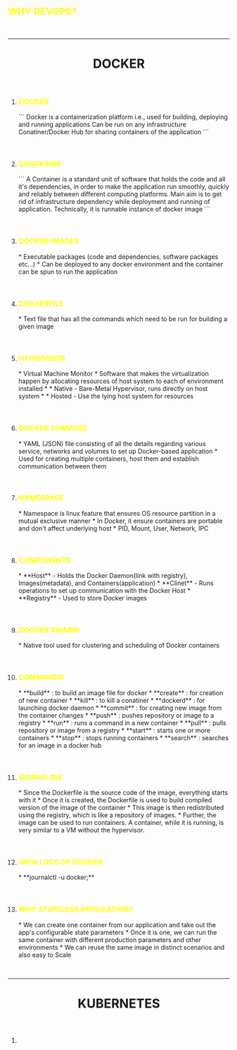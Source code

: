 <h2 style="color:yellow">WHY DEVOPS?</h2>
<br>

----------------------------------------------------------------------------------------------------------------------------------------

<h1 align="center">DOCKER</h1>
<br>

1. <h3 style="color:yellow">DOCKER</h3>
    ```
    Docker is a containerization platform i.e., used for building, deploying and running applications
    Can be run on any infrastructure
    Conatiner/Docker Hub for sharing containers of the application
    ```
<br>

2. <h3 style="color:yellow">CONTAINER</h3>
    ```
    A Container is a standard unit of software that holds the code and all it's dependencies, in order to make the application run smoothly, quickly and reliably between different computing platforms.
    Main aim is to get rid of infrastructure dependency while deployment and running of application.
    Technically, it is runnable instance of docker image
    ```
<br>    

3. <h3 style="color:yellow">DOCKER IMAGES</h3>
    * Executable packages (code and dependencies, software packages etc...)
    * Can be deployed to any docker environment and the container can be spun to run the application
<br>

4. <h3 style="color:yellow">DOCKERFILE</h3>
    * Text file that has all the commands which need to be run for building a given image
<br>

5. <h3 style="color:yellow">HYPERVISOR</h3>
    * Virtual Machine Monitor
    * Software that makes the virtualization happen by allocating resources of host system to each of environment installed
    * * Native - Bare-Metal Hypervisor, runs directly on host system
    * * Hosted - Use the lying host system for resources
<br>

6. <h3 style="color:yellow">DOCKER COMPOSE</h3>
    * YAML (JSON) file consisting of all the details regarding various service, networks and volumes to set up Docker-based application
    * Used for creating multiple containers, host them and establish communication between them
<br>

7. <h3 style="color:yellow">NAMESPACE</h3>
    * Namespace is linux feature that ensures OS resource partition in a mutual exclusive manner
    * In Docker, it ensure containers are portable and don't affect underlying host
    * PID, Mount, User, Network, IPC
<br>

8. <h3 style="color:yellow">COMPONENTS</h3>
    * **Host** - Holds the Docker Daemon(link with registry), Images(metadata), and Containers(application)
    * **Clinet** - Runs operations to set up communication with the Docker Host
    * **Registry** - Used to store Docker images
<br>

9. <h3 style="color:yellow">DOCKER SWARM</h3>
    * Native tool used for clustering and scheduling of Docker containers
<br>

10. <h3 style="color:yellow">COMMANDS</h3>
    * **build** : to build an image file for docker
    * **create** : for creation of new container
    * **kill** : to kill a conatiner
    * **dockerd** : for launching docker daemon
    * **commit** : for creating new image from the container changes
    * **push** : pushes repository or image to a registry
    * **run** : runs a command in a new container
    * **pull** : pulls repository or image from a registry
    * **start** : starts one or more containers
    * **stop** : stops running containers
    * **search** : searches for an image in a docker hub
<br>

11. <h3 style="color:yellow">WORKFLOW</h3>
    * Since the Dockerfile is the source code of the image, everything starts with it
    * Once it is created, the Dockerfile is used to build compiled version of the image of the container
    * This image is then redistributed using the registry, which is like a repository of images.
    * Further, the image can be used to run containers. A container, while it is running, is very similar to a VM without the hypervisor.
<br>

12. <h3 style="color:yellow">VIEW LOGS OF DOCKER</h3>
    * **journalctl -u docker;**
<br>

13. <h3 style="color:yellow">WHY STATELESS APPLICATION?</h3>
    * We can create one container from our application and take out the app's configurable state parameters
    * Once it is one, we can run the same container with different production parameters and other environments
    * We can reuse the same image in distinct scenarios and also easy to Scale 
<br>

----------------------------------------------------------------------------------------------------------------------------------------

<h1 align="center">KUBERNETES</h1>
<br>

1. <h3 style="color:yellow"></h3>

<br>
<h3 style="color:yellow"></h3>

<br>
<h3 style="color:yellow"></h3>

<br>
<h3 style="color:yellow"></h3>

<br>
<h3 style="color:yellow"></h3>

<br>
<h3 style="color:yellow"></h3>

<br>
<h3 style="color:yellow"></h3>

<br>
<h3 style="color:yellow"></h3>

<br>
<h3 style="color:yellow"></h3>

<br>
<h3 style="color:yellow"></h3>

<br>
<h3 style="color:yellow"></h3>

<br>
<h3 style="color:yellow"></h3>

<br>
<h3 style="color:yellow"></h3>

<br>
<h3 style="color:yellow"></h3>

<br>
<h3 style="color:yellow"></h3>

<br>

<h3 style="color:yellow"></h3>

<br>
<h3 style="color:yellow"></h3>

<br>
<h3 style="color:yellow"></h3>

<br>
<h3 style="color:yellow"></h3>

<br>
<h3 style="color:yellow"></h3>

<br>
<h3 style="color:yellow"></h3>

<br>
<h3 style="color:yellow"></h3>

<br>
<h3 style="color:yellow"></h3>

<br>
<h3 style="color:yellow"></h3>

<br>
<h3 style="color:yellow"></h3>

<br>
<h3 style="color:yellow"></h3>

<br>
<h3 style="color:yellow"></h3>

<br>
<h3 style="color:yellow"></h3>

<br>
<h3 style="color:yellow"></h3>

